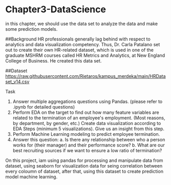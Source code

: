 # Chapter3-DataScience
in this chapter, we should use the data set to analyze the data and make some prediction models.

##Background
HR professionals generally lag behind with respect to analytics and data visualization competency. Thus, Dr. Carla Patalano set out to create their own HR-related dataset, which is used in one of the graduate MSHRM courses called HR Metrics and Analytics, at New England College of Business. He created this data set.

##Dataset
https://raw.githubusercontent.com/Rietaros/kampus_merdeka/main/HRDataset_v14.csv

Task
1. Answer multiple aggregations questions using Pandas. (please refer to .ipynb for detailed questions)
2. Perform EDA on the target to find out how many feature variables are related to the termination of an employee's employment. (Most reasons, by department, by gender, etc.) Create data visualization according to EDA Steps (minimum 5 visualizations). Give us an insight from this step.
3. Perform Machine Learning modeling to predict employee termination.
4. Answer this question:
    a. Is there any relationship between who a person works for (their manager) and their performance score?
    b. What are our best recruiting sources if we want to ensure a low ratio of termination?

On this project, iam using pandas for processing and manipulate data from dataset, using seaborn for visualization data for seing correlation between every coloumn of dataset, after that, using this dataset to create prediction model machine learning.
